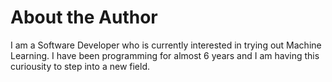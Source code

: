 # About the Author


I am a Software Developer who is currently interested in trying out Machine Learning. I have been programming for almost 6 years and I am having this curiousity to step into a new field. 

